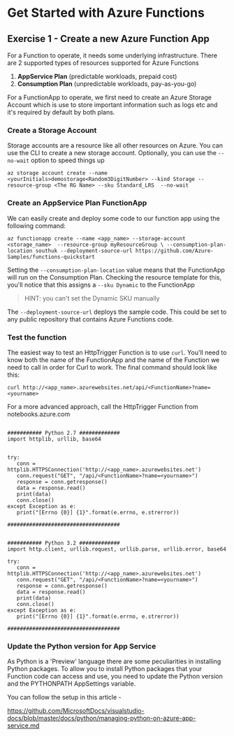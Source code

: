 
# Get Started with Azure Functions

## Exercise 1 - Create a new Azure Function App
For a Function to operate, it needs some underlying infrastructure. There are 2 supported types
of resources supported for Azure Functions

1. **AppService Plan** (predictable workloads, prepaid cost)
2. **Consumption Plan** (unpredictable workloads, pay-as-you-go)

For a FunctionApp to operate, we first need to create an Azure Storage Account which is use to store
important information such as logs etc and it's required by default by both plans.

### Create a Storage Account
Storage accounts are a resource like all other resources on Azure. You can use the CLI to create
a new storage account. Optionally, you can use the `--no-wait` option to speed things up
    
`az storage account create --name <yourInitials>demostorage<Random3DigitNumber> --kind Storage --resource-group <The RG Name> --sku Standard_LRS  --no-wait`

### Create an AppService Plan FunctionApp
We can easily create and deploy some code to our function app using the following command:

`az functionapp create --name <app_name> --storage-account  <storage_name>  --resource-group myResourceGroup \
--consumption-plan-location southuk --deployment-source-url https://github.com/Azure-Samples/functions-quickstart`

Setting the `--consumption-plan-location` value means that the FunctionApp will run on the Consumption Plan. Checking the resource template for this, you'll notice that this assigns a `--sku Dynamic` to the 
FunctionApp 

> HINT: you can't set the Dynamic SKU manually

The `--deployment-source-url` deploys the sample code. This could be set to any public repository that contains Azure Functions code.

### Test the function 

The easiest way to test an HttpTrigger Function is to use `curl`. You'll need to know both the name of the FunctionApp and the name of the Function we need to call in order for Curl to work. The final command should look like this:

`curl http://<app_name>.azurewebsites.net/api/<FunctionName>?name=<yourname>`

For a more advanced approach, call the HttpTrigger Function from notebooks.azure.com

 ```

########### Python 2.7 ############# 
import httplib, urllib, base64 


try: 
    conn = httplib.HTTPSConnection('http://<app_name>.azurewebsites.net') 
    conn.request("GET", "/api/<FunctionName>?name=<yourname>") 
    response = conn.getresponse() 
    data = response.read() 
    print(data) 
    conn.close() 
except Exception as e: 
    print("[Errno {0}] {1}".format(e.errno, e.strerror)) 

#################################### 
 

########### Python 3.2 ############# 
import http.client, urllib.request, urllib.parse, urllib.error, base64 

try: 
    conn = httplib.HTTPSConnection('http://<app_name>.azurewebsites.net') 
    conn.request("GET", "/api/<FunctionName>?name=<yourname>") 
    response = conn.getresponse() 
    data = response.read() 
    print(data) 
    conn.close() 
except Exception as e: 
    print("[Errno {0}] {1}".format(e.errno, e.strerror)) 

#################################### 

 ```

### Update the Python version for App Service

As Python is a 'Preview' language there are some peculiarities in installing Python packages. To allow you to install Python packages that your Function code can access and use, you need to update the Python version and the PYTHONPATH AppSettings variable.

You can follow the setup in this article -

https://github.com/MicrosoftDocs/visualstudio-docs/blob/master/docs/python/managing-python-on-azure-app-service.md
